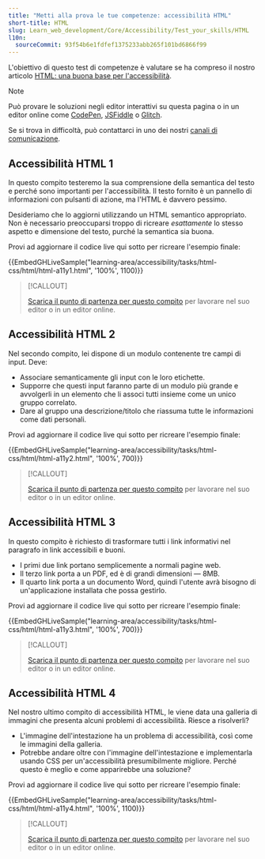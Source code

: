 ```yaml
---
title: "Metti alla prova le tue competenze: accessibilità HTML"
short-title: HTML
slug: Learn_web_development/Core/Accessibility/Test_your_skills/HTML
l10n:
  sourceCommit: 93f54b6e1fdfef1375233abb265f101bd6866f99
---
```


L'obiettivo di questo test di competenze è valutare se ha compreso il nostro articolo [HTML: una buona base per l'accessibilità](/it/docs/Learn_web_development/Core/Accessibility/HTML).

> [!NOTE]
> Può provare le soluzioni negli editor interattivi su questa pagina o in un editor online come [CodePen](https://codepen.io/), [JSFiddle](https://jsfiddle.net/) o [Glitch](https://glitch.com/).
>
> Se si trova in difficoltà, può contattarci in uno dei nostri [canali di comunicazione](/it/docs/MDN/Community/Communication_channels).

## Accessibilità HTML 1

In questo compito testeremo la sua comprensione della semantica del testo e perché sono importanti per l'accessibilità. Il testo fornito è un pannello di informazioni con pulsanti di azione, ma l'HTML è davvero pessimo.

Desideriamo che lo aggiorni utilizzando un HTML semantico appropriato. Non è necessario preoccuparsi troppo di ricreare _esattamente_ lo stesso aspetto e dimensione del testo, purché la semantica sia buona.

Provi ad aggiornare il codice live qui sotto per ricreare l'esempio finale:

{{EmbedGHLiveSample("learning-area/accessibility/tasks/html-css/html/html-a11y1.html", '100%', 1100)}}

> [!CALLOUT]
>
> [Scarica il punto di partenza per questo compito](https://github.com/mdn/learning-area/blob/main/accessibility/tasks/html-css/html/html-a11y1-download.html) per lavorare nel suo editor o in un editor online.

## Accessibilità HTML 2

Nel secondo compito, lei dispone di un modulo contenente tre campi di input. Deve:

- Associare semanticamente gli input con le loro etichette.
- Supporre che questi input faranno parte di un modulo più grande e avvolgerli in un elemento che li associ tutti insieme come un unico gruppo correlato.
- Dare al gruppo una descrizione/titolo che riassuma tutte le informazioni come dati personali.

Provi ad aggiornare il codice live qui sotto per ricreare l'esempio finale:

{{EmbedGHLiveSample("learning-area/accessibility/tasks/html-css/html/html-a11y2.html", '100%', 700)}}

> [!CALLOUT]
>
> [Scarica il punto di partenza per questo compito](https://github.com/mdn/learning-area/blob/main/accessibility/tasks/html-css/html/html-a11y2-download.html) per lavorare nel suo editor o in un editor online.

## Accessibilità HTML 3

In questo compito è richiesto di trasformare tutti i link informativi nel paragrafo in link accessibili e buoni.

- I primi due link portano semplicemente a normali pagine web.
- Il terzo link porta a un PDF, ed è di grandi dimensioni — 8MB.
- Il quarto link porta a un documento Word, quindi l'utente avrà bisogno di un'applicazione installata che possa gestirlo.

Provi ad aggiornare il codice live qui sotto per ricreare l'esempio finale:

{{EmbedGHLiveSample("learning-area/accessibility/tasks/html-css/html/html-a11y3.html", '100%', 700)}}

> [!CALLOUT]
>
> [Scarica il punto di partenza per questo compito](https://github.com/mdn/learning-area/blob/main/accessibility/tasks/html-css/html/html-a11y3-download.html) per lavorare nel suo editor o in un editor online.

## Accessibilità HTML 4

Nel nostro ultimo compito di accessibilità HTML, le viene data una galleria di immagini che presenta alcuni problemi di accessibilità. Riesce a risolverli?

- L'immagine dell'intestazione ha un problema di accessibilità, così come le immagini della galleria.
- Potrebbe andare oltre con l'immagine dell'intestazione e implementarla usando CSS per un'accessibilità presumibilmente migliore. Perché questo è meglio e come apparirebbe una soluzione?

Provi ad aggiornare il codice live qui sotto per ricreare l'esempio finale:

{{EmbedGHLiveSample("learning-area/accessibility/tasks/html-css/html/html-a11y4.html", '100%', 1100)}}

> [!CALLOUT]
>
> [Scarica il punto di partenza per questo compito](https://github.com/mdn/learning-area/blob/main/accessibility/tasks/html-css/html/html-a11y4-download.html) per lavorare nel suo editor o in un editor online.
